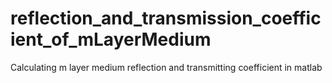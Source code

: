 # reflection_and_transmission_coefficient_of_mLayerMedium
Calculating m layer medium reflection and transmitting coefficient  in matlab
